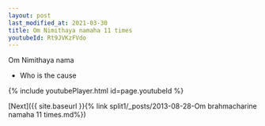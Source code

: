 ```yaml
---
layout: post
last_modified_at: 2021-03-30
title: Om Nimithaya namaha 11 times
youtubeId: Rt9JVKzFVdo
---
```

 
 
Om Nimithaya nama 
 
 -  Who is the cause 
 
  
 
  
 
 
 
 
 
 


{% include youtubePlayer.html id=page.youtubeId %}
 
[Next]({{ site.baseurl }}{% link  split1/_posts/2013-08-28-Om brahmacharine namaha 11 times.md%})
 
